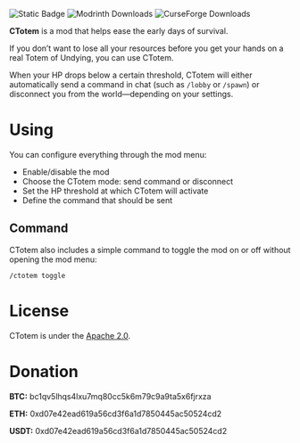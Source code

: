 ![Static Badge](https://img.shields.io/badge/Environment-Client-purple)
![Modrinth Downloads](https://img.shields.io/modrinth/dt/ctotem?logo=modrinth&logoColor=%2300AF5C&color=00AF5C)
![CurseForge Downloads](https://img.shields.io/curseforge/dt/1249211?logo=curseforge&logoColor=F16436&color=F16436)

**CTotem** is a mod that helps ease the early days of survival.

If you don’t want to lose all your resources before you get your hands on a real Totem of Undying, you can use CTotem.

When your HP drops below a certain threshold, CTotem will either automatically send a command in chat (such as `/lobby` or `/spawn`) or disconnect you from the world—depending on your settings.


# Using

You can configure everything through the mod menu: 
- Enable/disable the mod 
- Choose the CTotem mode: send command or disconnect
- Set the HP threshold at which CTotem will activate
- Define the command that should be sent

## Command

CTotem also includes a simple command to toggle the mod on or off without opening the mod menu: 

```
/ctotem toggle
```

# License

CTotem is under the [Apache 2.0](https://www.apache.org/licenses/LICENSE-2.0).

# Donation 

**BTC:** bc1qv5lhqs4lxu7mq80cc5k6m79c9a9ta5x6fjrxza

**ETH:** 0xd07e42ead619a56cd3f6a1d7850445ac50524cd2

**USDT:** 0xd07e42ead619a56cd3f6a1d7850445ac50524cd2
